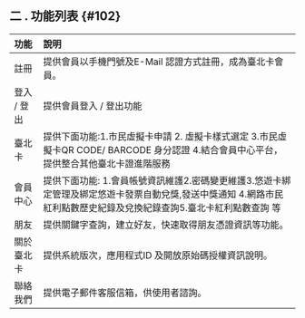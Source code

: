 ## **二 . 功能列表** {#102}

| 功能 | 說明 |
| :--- | :--- |
| 註冊 | 提供會員以手機門號及E-Mail 認證方式註冊，成為臺北卡會員。 |
| 登入   /  登出 | 提供會員登入 / 登出功能 |
| 臺北卡 | 提供下面功能:1.市民虛擬卡申請 2. 虛擬卡樣式選定 3.市民虛擬卡QR CODE/ BARCODE 身分認證 4.結合會員中心平台，提供整合其他臺北卡證進階服務 |
| 會員中心 | 提供下面功能: 1.會員帳號資訊維護2.密碼變更維護3.悠遊卡綁定管理及綁定悠遊卡發票自動兌獎,發送中獎通知 4.網路市民紅利點數歷史紀錄及兌換紀錄查詢5.臺北卡紅利點數查詢 等 |
| 朋友 | 提供關鍵字查詢，建立好友，快速取得朋友憑證資訊等功能。 |
| 關於臺北卡 | 提供系統版次，應用程式ID 及開放原始碼授權資訊說明。 |
| 聯絡我們 | 提供電子郵件客服信箱，供使用者諮詢。 |



